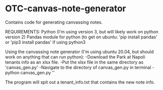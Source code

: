 # OTC-canvas-note-generator
Contains code for generating canvassing notes.

REQUIREMENTS:
Python (I'm using version 3, but will likely work on python version 2)
Pandas module for python (to get on ubuntu: 'pip install pandas' or 'pip3 install pandas' if using python3

Using the canvassing note generator (I'm using ubuntu 20.04, but should work on anything that can run python):
-Download the Park at Napoli tenants info as an xlsx file.
-Put the xlsx file in the same directory as 'canvas_gen.py'
-Navigate to the directory of canvas_gen.py in terminal
-python canvas_gen.py '<xlsx filename>'
  
The program will spit out a tenant_info.txt that contains the new note info.
